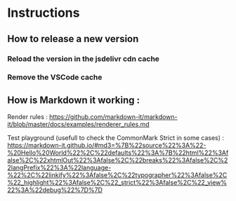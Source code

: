 # Instructions

## How to release a new version

<!-- TODO try to automate these steps for easier flow -->

### Reload the version in the jsdelivr cdn cache

### Remove the VSCode cache

## How is Markdown it working : 

Render rules : https://github.com/markdown-it/markdown-it/blob/master/docs/examples/renderer_rules.md

Test playground (usefull to check the CommonMark Strict in some cases) : https://markdown-it.github.io/#md3=%7B%22source%22%3A%22-%20Hello%20World%22%2C%22defaults%22%3A%7B%22html%22%3Afalse%2C%22xhtmlOut%22%3Afalse%2C%22breaks%22%3Afalse%2C%22langPrefix%22%3A%22language-%22%2C%22linkify%22%3Afalse%2C%22typographer%22%3Afalse%2C%22_highlight%22%3Afalse%2C%22_strict%22%3Afalse%2C%22_view%22%3A%22debug%22%7D%7D